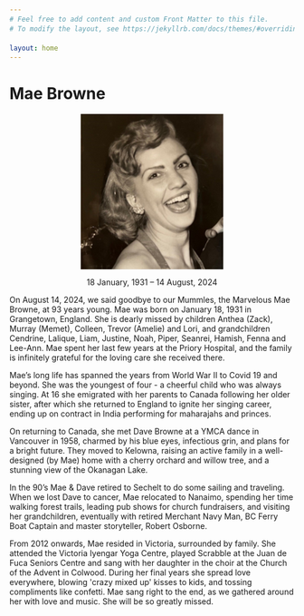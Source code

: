 ```yaml
---
# Feel free to add content and custom Front Matter to this file.
# To modify the layout, see https://jekyllrb.com/docs/themes/#overriding-theme-defaults

layout: home
---
```


# Mae Browne

<img 
    style="display: block; 
           margin-left: auto;
           margin-right: auto;
           width: 50%;"
    src="\maebrowne\assets\mae-browne-laughing.jpg" 
    alt="Mae Pic 2">

<p align="center" width="100%">    
    18 January, 1931 – 14 August, 2024
</p>

On August 14, 2024, we said goodbye to our Mummles, the Marvelous Mae Browne, at 93 years young. Mae was born on January 18, 1931 in Grangetown, England. She is dearly missed by children Anthea (Zack), Murray (Memet), Colleen, Trevor (Amelie) and Lori, and grandchildren Cendrine, Lalique, Liam, Justine, Noah, Piper, Seanrei, Hamish, Fenna and Lee-Ann. Mae spent her last few years at the Priory Hospital, and the family is infinitely grateful for the loving care she received there.

Mae’s long life has spanned the years from World War II to Covid 19 and beyond. She was the youngest of four - a cheerful child who was always singing. At 16 she emigrated with her parents to Canada following her older sister, after which she returned to England to ignite her singing career, ending up on contract in India performing for maharajahs and princes.

On returning to Canada, she met Dave Browne at a YMCA dance in Vancouver in 1958, charmed by his blue eyes, infectious grin, and plans for a bright future. They moved to Kelowna, raising an active family in a well-designed (by Mae) home with a cherry orchard and willow tree, and a stunning view of the Okanagan Lake.

In the 90’s Mae & Dave retired to Sechelt to do some sailing and traveling. When we lost Dave to cancer, Mae relocated to Nanaimo, spending her time walking forest trails, leading pub shows for church fundraisers, and visiting her grandchildren, eventually with retired Merchant Navy Man, BC Ferry Boat Captain and master storyteller, Robert Osborne.

From 2012 onwards, Mae resided in Victoria, surrounded by family. She attended the Victoria Iyengar Yoga Centre, played Scrabble at the Juan de Fuca Seniors Centre and sang with her daughter in the choir at the Church of the Advent in Colwood. During her final years she spread love everywhere, blowing 'crazy mixed up' kisses to kids, and tossing compliments like confetti. Mae sang right to the end, as we gathered around her with love and music. She will be so greatly missed.